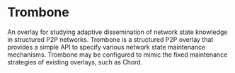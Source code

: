 # Trombone

An overlay for studying adaptive dissemination of network state knowledge in structured P2P networks.
Trombone is a structured P2P overlay that provides a simple API to specify various network state maintenance
mechanisms. Trombone may be configured to mimic the fixed
maintenance strategies of existing overlays, such as Chord.
